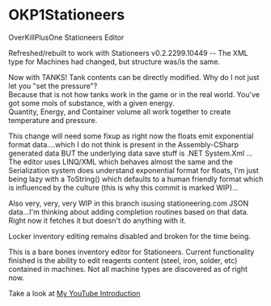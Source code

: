 # OKP1Stationeers
OverKillPlusOne Stationeers Editor

Refreshed/rebuilt to work with Stationeers v0.2.2299.10449 -- The XML type for Machines had changed, but structure was/is the same.

Now with TANKS!  Tank contents can be directly modified.  Why do I not just let you "set the pressure"?  
Because that is not how tanks work in the game or in the real world.  You've got some mols of substance, with a given energy.  
Quantity, Energy, and Container volume all work together to create temperature and pressure.

This change will need some fixup as right now the floats emit exponential format data....which I do not think is present in the
Assembly-CSharp generated data BUT the underlying data save stuff is .NET System.Xml ... The editor uses LINQ/XML which behaves almost the same
and the Serialization system does understand exponential format for floats, I'm just being lazy with a ToString() which defaults to a human friendly format which
is influenced by the culture (this is why this commit is marked WIP)...

Also very, very, very WIP in this branch isusing stationeering.com JSON data...I'm thinking about adding completion routines based on that data.  Right now it fetches it but doesn't do anything with it.

Locker inventory editing remains disabled and broken for the time being.

This is a bare bones inventory editor for Stationeers.  Current functionality finished is the ability to edit reagents content (steel, iron, solder, etc) contained in machines.  Not all machine types are discovered as of right now.

Take a look at [My YouTube Introduction](https://youtu.be/knInAS38phQ?t=24s)
